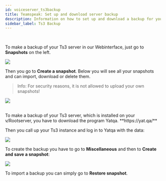 ```yaml
---
id: voiceserver_ts3backup
title: Teamspeak: Set up and download server backup
description: Information on how to set up and download a backup for your Teamspeak server from ZAP-Hosting - ZAP-Hosting.com documentation
sidebar_label: Ts3 Backup
---
```



<!--DOCUSAURUS_CODE_TABS-->
<!--Webinterface-->
<br>

To make a backup of your Ts3 server in our Webinterface, just go to **Snapshots** on the left.

![](https://screensaver01.zap-hosting.com/index.php/s/6kRs6W3ebMQXt7o/preview)

Then you go to **Create a snapshot**. Below you will see all your snapshots and can import, download or delete them.
>Info: For security reasons, it is not allowed to upload your own snapshots!

![](https://screensaver01.zap-hosting.com/index.php/s/P2CDSK83HG3EzzG/preview)


 <!--v/Rootserver-->
<br>
To make a backup of your Ts3 server, which is installed on your v/Rootserver, you have to download the program Yatqa. **https://yat.qa/**

Then you call up your Ts3 instance and log in to Yatqa with the data: 

![](https://screensaver01.zap-hosting.com/index.php/s/d3azqsz3rFs2txp/preview)

To create the backup you have to go to **Miscellaneous** and then to **Create and save a snapshot**:

![](https://screensaver01.zap-hosting.com/index.php/s/5cyfs7PwSMMH354/preview)

To import a backup you can simply go to **Restore snapshot**.

 <!--END_DOCUSAURUS_CODE_TABS-->
